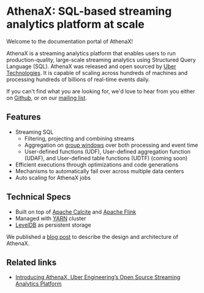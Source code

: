 
# AthenaX: SQL-based streaming analytics platform at scale

Welcome to the documentation portal of AthenaX!

AthenaX is a streaming analytics platform that enables users to run production-quality, large-scale streaming analytics using Structured Query Language (SQL). AthenaX was released and open sourced by [Uber Technologies][ubeross]. It is capable of scaling across hundreds of machines and processing hundreds of billions of real-time events daily.

If you can't find what you are looking for, we'd love to hear from you either on [Github](https://github.com/uber/AthenaX/issues), or on our [mailing list](https://groups.google.com/forum/#!forum/athenax-users).

## Features

  * Streaming SQL
    * Filtering, projecting and combining streams
    * Aggregation on [group windows](https://ci.apache.org/projects/flink/flink-docs-release-1.5/dev/table/sql.html#group-windows) over both processing and event time
    * User-defined functions (UDF), User-defined aggregation function (UDAF), and User-defined table functions (UDTF) (coming soon)
  * Efficient executions through optimizations and code generations
  * Mechanisms to automatically fail over across multiple data centers
  * Auto scaling for AthenaX jobs

## Technical Specs

 * Built on top of [Apache Calcite](http://calcite.apache.org/) and [Apache Flink](http://flink.apache.org/)
 * Managed with [YARN](https://hadoop.apache.org/docs/current/hadoop-yarn/hadoop-yarn-site/YARN.html) cluster
 * [LevelDB](https://github.com/google/leveldb) as persistent storage

We published a [blog post](https://eng.uber.com/athenax) to describe the design and architecture of AthenaX.

## Related links
- [Introducing AthenaX, Uber Engineering’s Open Source Streaming Analytics Platform](https://eng.uber.com/athenax/)

[ubeross]: http://uber.github.io
